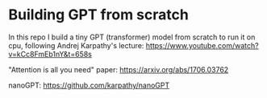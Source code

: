 # Building GPT from scratch
In this repo I build a tiny GPT (transformer) model from scratch to run it on cpu, following Andrej Karpathy's lecture: https://www.youtube.com/watch?v=kCc8FmEb1nY&t=658s

"Attention is all you need" paper: https://arxiv.org/abs/1706.03762

nanoGPT: https://github.com/karpathy/nanoGPT

